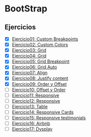# BootStrap

## Ejercicios
- [x] [Ejercicio01: Custom Breakpoints](Ejercicio01)
- [x] [Ejercicio02: Custom Colors](Ejercicio02)
- [x] [Ejercicio03: Grid](Ejercicio03)
- [x] [Ejercicio04: Grid](Ejercicio04)
- [x] [Ejercicio05: Grid Breakpoint](Ejercicio05)
- [x] [Ejercicio06: Grid Auto](Ejercicio06)
- [x] [Ejercicio07: Align](Ejercicio07)
- [x] [Ejercicio08: Justify content](Ejercicio08)
- [x] [Ejercicio09: Order y Offset](Ejercicio09)
- [ ] [Ejercicio10: Offset y Order](Ejercicio12)
- [ ] [Ejercicio11: Responsive](Ejercicio13)
- [ ] [Ejercicio12: Responsive](Ejercicio14)
- [ ] [Ejercicio13: Table](Ejercicio15)
- [ ] [Ejercicio14: Responsive Cards](Ejercicio16)
- [ ] [Ejercicio15: Responsive testimonials](Ejercicio17)
- [ ] [Ejercicio16: Airbnb](Ejercicio18)
- [ ] [Ejercicio17: Dysplay](Ejercicio19)
